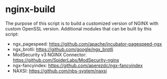 # nginx-build

The purpose of this script is to build a customized version of NGINX with custom OpenSSL version.
Additional modules that can be built by this script:

- ngx_pagespeed: https://github.com/apache/incubator-pagespeed-ngx
- ngx_brotli: https://github.com/google/ngx_brotli
- ModSecurity v3 NGINX Connector: https://github.com/SpiderLabs/ModSecurity-nginx
- ngx-fancyindex: https://github.com/aperezdc/ngx-fancyindex
- NAXSI: https://github.com/nbs-system/naxsi

